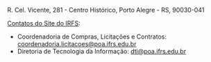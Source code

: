 R. Cel. Vicente, 281 - Centro Histórico, Porto Alegre - RS, 90030-041


[Contatos do Site do IRFS](http://www.poa.ifrs.edu.br/index.php/component/content/?view=article&layout=edit&id=2421&Itemid=134):

- Coordenadoria de Compras, Licitações e Contratos: coordenadoria.licitacoes@poa.ifrs.edu.br
- Diretoria de Tecnologia da Informação: dti@poa.ifrs.edu.br